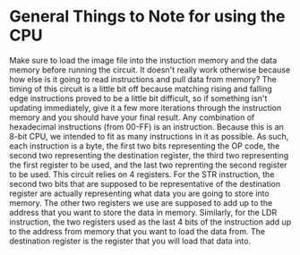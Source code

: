 # General Things to Note for using the CPU

Make sure to load the image file into the instuction memory and the data memory before running the circuit. It doesn't really work otherwise because how else is it going to read instructions and pull data from memory?
The timing of this circuit is a little bit off because matching rising and falling edge instructions proved to be a little bit difficult, so if something isn't updating immediately, give it a few more iterations through the instruction memory and you should have your final result.
Any combination of hexadecimal instructions (from 00-FF) is an instruction. Because this is an 8-bit CPU, we intended to fit as many instructions in it as possible. As such, each instruction is a byte, the first two bits representing the OP code, the second two representing the destination register, the third two representing the first register to be used, and the last two reprenting the second register to be used.
This circuit relies on 4 registers.
For the STR instruction, the second two bits that are supposed to be representative of the destination register are actually representing what data you are going to store into memory. The other two registers we use are supposed to add up to the address that you want to store the data in memory.
Similarly, for the LDR instruction, the two registers used as the last 4 bits of the instruction add up to the address from memory that you want to load the data from. The destination register is the register that you will load that data into.
